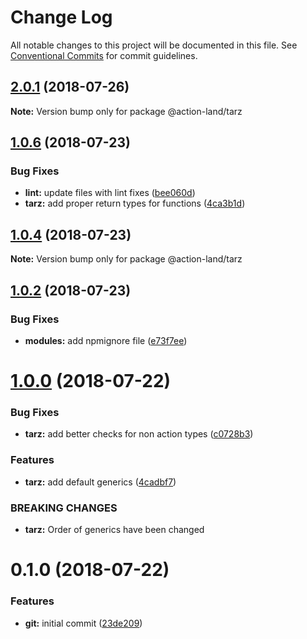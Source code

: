 # Change Log

All notable changes to this project will be documented in this file.
See [Conventional Commits](https://conventionalcommits.org) for commit guidelines.

<a name="2.0.1"></a>
## [2.0.1](https://github.com/action-land/action-land/compare/v2.0.0...v2.0.1) (2018-07-26)




**Note:** Version bump only for package @action-land/tarz

<a name="1.0.6"></a>
## [1.0.6](https://github.com/action-land/action-land/compare/v1.0.5...v1.0.6) (2018-07-23)


### Bug Fixes

* **lint:** update files with lint fixes ([bee060d](https://github.com/action-land/action-land/commit/bee060d))
* **tarz:** add proper return types for functions ([4ca3b1d](https://github.com/action-land/action-land/commit/4ca3b1d))




<a name="1.0.4"></a>
## [1.0.4](https://github.com/action-land/action-land/compare/v1.0.3...v1.0.4) (2018-07-23)




**Note:** Version bump only for package @action-land/tarz

<a name="1.0.2"></a>
## [1.0.2](https://github.com/action-land/action-land/compare/v1.0.1...v1.0.2) (2018-07-23)


### Bug Fixes

* **modules:** add npmignore file ([e73f7ee](https://github.com/action-land/action-land/commit/e73f7ee))




<a name="1.0.0"></a>
# [1.0.0](https://github.com/action-land/action-land/compare/v0.1.1...v1.0.0) (2018-07-22)


### Bug Fixes

* **tarz:** add better checks for non action types ([c0728b3](https://github.com/action-land/action-land/commit/c0728b3))


### Features

* **tarz:** add default generics ([4cadbf7](https://github.com/action-land/action-land/commit/4cadbf7))


### BREAKING CHANGES

* **tarz:** Order of generics have been changed




<a name="0.1.0"></a>
# 0.1.0 (2018-07-22)


### Features

* **git:** initial commit ([23de209](https://github.com/action-land/action-land/commit/23de209))
